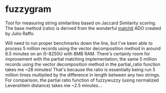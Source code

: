 # fuzzygram
Tool for measuring string similarities based on Jaccard Similarity scoring.  The base method (ratio) is derived from the wonderful [matchit](https://github.com/julioraffo/matchit) ADO created by Julio Raffo.

Will need to run proper benchmarks down the line, but I've been able to process 5 million records using the vector decomposition method in around 6.5 minutes on an i5-8250U with 8MB RAM.  There's certainly room for improvement with the partial matching implementation; the same 5 million records using the vector decomposition method in the partial_ratio function takes me ~28 minutes!  That's because the ratio is essentially being run 5 million times multiplied by the difference in length between any two strings.  For comparison, the partial ratio function of fuzzywuzzy (using normalized Levenshtein distance) takes me ~2.5 minutes...
